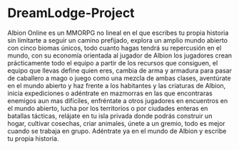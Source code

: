 # DreamLodge-Project

Albion Online es un MMORPG no lineal en el que escribes tu propia historia sin limitarte a seguir un camino prefijado, explora un amplio mundo abierto con cinco biomas únicos, todo cuanto hagas tendrá su repercusión en el mundo, con su economía orientada al jugador de Albion los jugadores crean prácticamente todo el equipo a partir de los recursos que consiguen, el equipo que llevas define quien eres, cambia de arma y armadura para pasar de caballero a mago o juego como una mezcla de ambas clases, aventúrate en el mundo abierto y haz frente a los habitantes y las criaturas de Albion, inicia expediciones o adéntrate en mazmorras en las que encontraras enemigos aun mas difíciles, enfréntate a otros jugadores en encuentros en el mundo abierto, lucha por los territorios o por ciudades enteras en batallas tácticas, relájate en tu isla privada donde podrás construir un hogar, cultivar cosechas, criar animales, únete a un gremio, todo es mejor cuando se trabaja en grupo. Adéntrate ya en el mundo de Albion y escribe tu propia historia.
